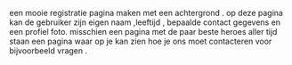 een mooie registratie pagina maken met een achtergrond .
op deze pagina kan de gebruiker zijn eigen naam ,leeftijd , bepaalde contact gegevens en een profiel foto.
misschien een pagina met de paar beste heroes aller tijd staan 
een pagina waar op je kan zien hoe je ons moet contacteren voor bijvoorbeeld vragen 
.